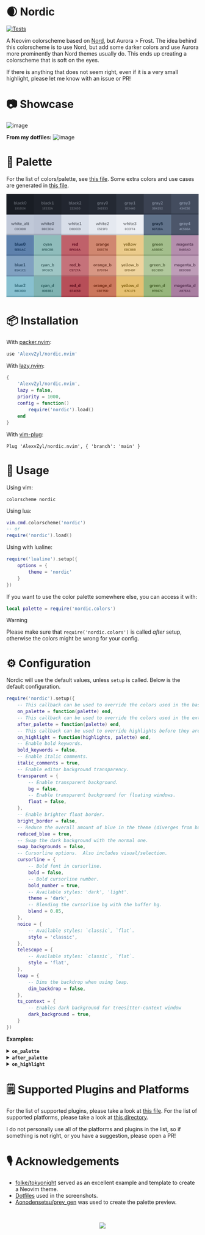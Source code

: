# 🌒 Nordic

[![Tests](https://github.com/AlexvZyl/nordic.nvim/workflows/Tests/badge.svg)](https://github.com/AlexvZyl/nordic.nvim/actions?workflow=Tests)

A Neovim colorscheme based on [Nord](https://www.nordtheme.com/), but Aurora > Frost. The idea behind this colorscheme is to use Nord, but add some darker colors and use Aurora more prominently than Nord themes usually do. This ends up creating a colorscheme that is soft on the eyes.

If there is anything that does not seem right, even if it is a very small highlight, please let me know with an issue or PR!

# 📷 Showcase

![image](https://github.com/AlexvZyl/nordic.nvim/assets/81622310/2437fc89-733a-4368-b418-88cfe804d5d3)

**From my dotfiles:**
![image](https://github.com/AlexvZyl/nordic.nvim/assets/81622310/f8e1fbf6-2498-40a9-b0c1-dfb8fcfd642c)

# 🎨 Palette

For the list of colors/palette, see [this file](https://github.com/AlexvZyl/nordic.nvim/blob/main/lua/nordic/colors/nordic.lua). Some extra colors and use cases are generated in [this file](https://github.com/AlexvZyl/nordic.nvim/blob/main/lua/nordic/colors/init.lua).

![image](assets/palette.png)

# 📦 Installation

With [packer.nvim](https://github.com/wbthomason/packer.nvim):

```lua
use 'AlexvZyl/nordic.nvim'
```

With [lazy.nvim](https://github.com/folke/lazy.nvim):

```lua
{
    'AlexvZyl/nordic.nvim',
    lazy = false,
    priority = 1000,
    config = function()
        require('nordic').load()
    end
}
```

With [vim-plug](https://github.com/junegunn/vim-plug):

```vim
Plug 'AlexvZyl/nordic.nvim', { 'branch': 'main' }
```

# 🚀 Usage

Using vim:

```vim
colorscheme nordic
```

Using lua:

```lua
vim.cmd.colorscheme('nordic')
-- or
require('nordic').load()
```

Using with lualine:

```lua
require('lualine').setup({
    options = {
        theme = 'nordic'
    }
})
```

If you want to use the color palette somewhere else, you can access it with:

```lua
local palette = require('nordic.colors')
```
> [!WARNING]
> Please make sure that `require('nordic.colors')` is called *after* setup, otherwise the colors might be wrong for your config.

# ⚙️ Configuration

Nordic will use the default values, unless `setup` is called. Below is the default configuration.

```lua
require('nordic').setup({
    -- This callback can be used to override the colors used in the base palette.
    on_palette = function(palette) end,
    -- This callback can be used to override the colors used in the extended palette.
    after_palette = function(palette) end,
    -- This callback can be used to override highlights before they are applied.
    on_highlight = function(highlights, palette) end,
    -- Enable bold keywords.
    bold_keywords = false,
    -- Enable italic comments.
    italic_comments = true,
    -- Enable editor background transparency.
    transparent = {
        -- Enable transparent background.
        bg = false,
        -- Enable transparent background for floating windows.
        float = false,
    },
    -- Enable brighter float border.
    bright_border = false,
    -- Reduce the overall amount of blue in the theme (diverges from base Nord).
    reduced_blue = true,
    -- Swap the dark background with the normal one.
    swap_backgrounds = false,
    -- Cursorline options.  Also includes visual/selection.
    cursorline = {
        -- Bold font in cursorline.
        bold = false,
        -- Bold cursorline number.
        bold_number = true,
        -- Available styles: 'dark', 'light'.
        theme = 'dark',
        -- Blending the cursorline bg with the buffer bg.
        blend = 0.85,
    },
    noice = {
        -- Available styles: `classic`, `flat`.
        style = 'classic',
    },
    telescope = {
        -- Available styles: `classic`, `flat`.
        style = 'flat',
    },
    leap = {
        -- Dims the backdrop when using leap.
        dim_backdrop = false,
    },
    ts_context = {
        -- Enables dark background for treesitter-context window
        dark_background = true,
    }
})
```

**Examples:**

<details>
    <summary><b><code>on_palette</code></b></summary>
&nbsp;

An example of overriding colors in the base palette:
```lua
require('nordic').setup({
    on_palette = function(palette)
        palette.black0 = "#BF616A"
        palette.green.base = palette.cyan.base
    end,
})
```

</details>


<details>
    <summary><b><code>after_palette</code></b></summary>
&nbsp;

An example of setting the visual selection color (for more values see [this file](https://github.com/AlexvZyl/nordic.nvim/blob/main/lua/nordic/colors/init.lua)):
```lua
require('nordic').setup({
    after_palette = function(palette)
        palette.bg_visual = require("nordic.utils").blend(palette.orange.base, palette.bg, 0.15)
    end,
})
```

</details>


<details>
    <summary><b><code>on_highlight</code></b></summary>
&nbsp;

An example of overriding the `TelescopePromptTitle` colors:
```lua
require('nordic').setup({
    on_highlight = function(highlights, palette)
        highlights.TelescopePromptTitle = {
            fg = palette.red.bright,
            bg = palette.green.base,
            italic = true,
            underline = true,
            sp = palette.yellow.dim,
            undercurl = false
        }
    end,
})
```

And an example of disabling all italics:
```lua
require('nordic').setup({
    on_highlight = function(highlights, _palette)
        for _, highlight in pairs(highlights) do
            highlight.italic = false
        end
    end
})
```

</details>


# 🗒️ Supported Plugins and Platforms

For the list of supported plugins, please take a look at [this file](https://github.com/AlexvZyl/nordic.nvim/blob/main/lua/nordic/groups/integrations.lua). For the list of supported platforms, please take a look at [this directory](https://github.com/AlexvZyl/nordic.nvim/tree/main/platforms).

I do not personally use all of the platforms and plugins in the list, so if something is not right, or you have a suggestion, please open a PR!

# 🎙️ Acknowledgements

- [folke/tokyonight](https://github.com/folke/tokyonight.nvim) served as an excellent example and template to create a Neovim theme.
- [Dotfiles](https://github.com/AlexvZyl/.dotfiles) used in the screenshots.
- [Aonodensetsu/prev_gen](https://github.com/Aonodensetsu/prev_gen) was used to create the palette preview.

</br>

<p align="center">
    <a href="https://github.com/AlexvZyl/nordic.nvim/graphs/contributors">
        <img src="https://contrib.rocks/image?repo=AlexvZyl/nordic.nvim" />
    </a>
</p>
